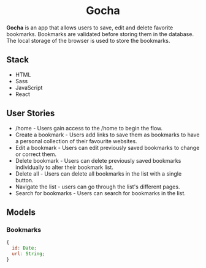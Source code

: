 <h1 align="center">Gocha</h1>

**Gocha** is an app that allows users to save, edit and delete favorite bookmarks. Bookmarks are validated before storing them in the database. The local storage of the browser is used to store the bookmarks.

## Stack
- HTML
- Sass
- JavaScript
- React

## User Stories
- /home - Users gain access to the /home to begin the flow.
- Create a bookmark - Users add links to save them as bookmarks to have a personal collection of their favourite websites.
- Edit a bookmark - Users can edit previously saved bookmarks to change or correct them.
- Delete bookmark - Users can delete previously saved bookmarks individually to alter their bookmark list.
- Delete all - Users can delete all bookmarks in the list with a single button.
- Navigate the list - users can go through the list's different pages.
- Search for bookmarks - Users can search for bookmarks in the list.

## Models

### Bookmarks

```javascript
{
  id: Date;
  url: String;
}
```
